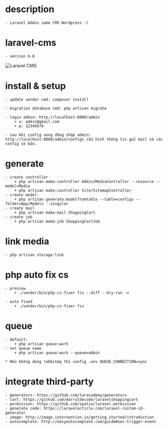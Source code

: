 # description
    - Laravel Admin same CMS Wordpress :)

# laravel-cms
    - version 6.0
  
![Laravel CMS](https://tweb.com.vn/wp-content/uploads/2020/01/laravel-cms.png)

# install & setup 
    - update vendor cmd: composer install
    
    - migration database cmd: php artisan migrate
    
    - login admin: http://localhost:8000/admin
        + u: admin@gmail.com
        + p: 12345678
        
    - sau khi config xong đăng nhập admin: http://localhost:8000/admin/configs cấu hình thông tin gửi mail và các config cơ bản.

# generate
    - create controller
        + php artisan make:controller Admin/MediaController --resource --model=Media
        + php artisan make:controller Site/SitemapController
    - create model: 
        + php artisan generate:modelfromtable --table=configs --folder=App/Models --singular
    - create mail
        + php artisan make:mail ShoppingCart
    - create job
        + php artisan make:job ShoppingCartJob

# link media
    - php artisan storage:link
 
# php auto fix cs
    - preview
        + ./vendor/bin/php-cs-fixer fix --diff --dry-run -v
    
    - auto fixed
        + ./vendor/bin/php-cs-fixer fix
        
# queue
    - default:
        + php artisan queue:work
    - set queue name
        + php artisan queue:work --queue=admin
        
    * Nếu không dùng rabbitmq thì config .env QUEUE_CONNECTION=sync
        
# integrate third-party
    - generators: https://github.com/laracademy/generators
    - cart: https://github.com/darryldecode/laravelshoppingcart
    - permission: https://github.com/spatie/laravel-permission
    - generate code: https://laravelarticle.com/laravel-custom-id-generator
    - image: http://image.intervention.io/getting_started/introduction
    - autocomplete: http://easyautocomplete.com/guide#sec-trigger-event

